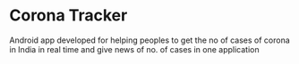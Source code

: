 # Corona Tracker
  
Android app developed for helping peoples to get the no of cases of corona in India in real time and give news of no. of cases in one application
